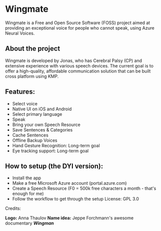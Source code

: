 # Wingmate
Wingmate is a Free and Open Source Software (FOSS) project aimed at providing an exceptional voice for people who cannot speak, using Azure Neural Voices.


## About the project
Wingmate is developed by Jonas, who has Cerebral Palsy (CP) and extensive experience with various speech devices. The current goal is to offer a high-quality, affordable communication solution that can be built cross platform using KMP.

## Features:

- Select voice
- Native UI on iOS and Android
- Select primary language
- Speak
- Bring your own Speech Resource 
- Save Sentences & Categories
- Cache Sentences
- Offline Backup Voices
- Hand Gesture Recognition: Long-term goal
- Eye tracking support: Long-term goal

## How to setup (the DYI version):

- Install the app
- Make a free Microsoft Azure account (portal.azure.com) 
- Create a Speech Resource (F0 = 500k free characters a month - that's enough for me)
- Follow the workflow to get through the setup
License: GPL 3.0

Credits: 

**Logo:** Anna Thaulov
**Name idea:** Jeppe Forchmann's awesome documentary **_Wingman_** 

